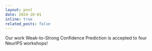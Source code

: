 ```yaml
---
layout: post
date: 2024-10-01
inline: true
related_posts: false
---
```


Our work Weak-to-Strong Confidence Prediction is accepted to four NeurIPS workshops!
